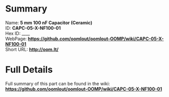
Summary
=================
  
Name: __5 mm 100 nF Capacitor (Ceramic)__    
ID: __CAPC-05-X-NF100-01__   
Hex ID: ____   
WebPage: __https://github.com/oomlout/oomlout-OOMP/wiki/CAPC-05-X-NF100-01__   
Short URL: __http://oom.lt/__   

Full Details
==========================
Full summary of this part can be found in the wiki:   
__https://github.com/oomlout/oomlout-OOMP/wiki/CAPC-05-X-NF100-01__    

